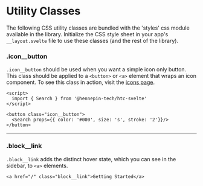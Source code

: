 # Utility Classes

The following CSS utility classes are bundled with the 'styles' css module available in the library. Initialize the CSS style sheet in your app's ```__layout.svelte``` file to use these classes (and the rest of the library).

<section id="icon__button">
<h3> .icon__button </h3>

```.icon__button``` should be used when you want a simple icon only button. This class should be applied to a ```<button>``` or ```<a>``` element that wraps an icon component. To see this class in action, visit the <a href="/icons">icons page</a>.

```svelte
<script>
  import { Search } from '@hennepin-tech/htc-svelte'
</script>

<button class="icon__button">
  <Search props={{ color: '#000', size: 's', stroke: '2'}}/>  
</button>
```
</section>

<hr/>

<section id="block__link">
<h3> .block__link </h3>

```.block__link``` adds the distinct hover state, which you can see in the sidebar, to ```<a>``` elements. 

```svelte
<a href="/" class="block__link">Getting Started</a>
```
</section>